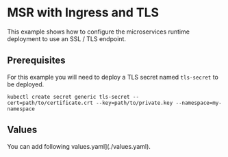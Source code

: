 # MSR with Ingress and TLS

This example shows how to configure the microservices runtime deployment to use an SSL / TLS endpoint. 

## Prerequisites

For this example you will need to deploy a TLS secret named `tls-secret` to be deployed.

```
kubectl create secret generic tls-secret --cert=path/to/certificate.crt --key=path/to/private.key --namespace=my-namespace
```

## Values

You can add following values.yaml](./values.yaml).
